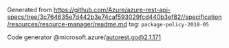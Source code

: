 Generated from https://github.com/Azure/azure-rest-api-specs/tree/3c764635e7d442b3e74caf593029fcd440b3ef82//specification/resources/resource-manager/readme.md tag: `package-policy-2018-05`

Code generator @microsoft.azure/autorest.go@2.1.171


